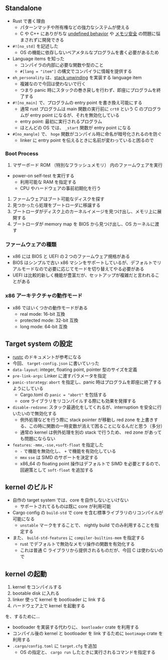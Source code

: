## Standalone 
- Rust で書く理由
  - パターンマッチや所有権などの強力なシステムが使える
  - C や C++ にありがちな [undefined behavior](https://www.nayuki.io/page/undefined-behavior-in-c-and-cplusplus-programs) や [メモリ安全](https://tonyarcieri.com/it-s-time-for-a-memory-safety-intervention) の問題に悩まされずに開発できる
- `#![no_std]` を記述した
  - OS の機能に依存しないベアメタルなプログラムを書く必要があるため
- Language items を知った
  - コンパイラの内部に必要な関数や型のこと
  - `#[lang = "item"]` の構文でコンパイラに情報を提供する
- `eh_personality` は、[stack unwinding](https://www.bogotobogo.com/cplusplus/stackunwinding.php) を実装する language item
  - 複雑なので今回は使わないで行く
  - つまり panic 時にスタックの巻き戻しを行わず、即座にプログラムを終了する
- `#![no_main]` で、プログラムの entry point を書き換え可能にする
  - 通常 rust プログラムは main 関数の実行前に `crt0` という C のプログラムが entry point になるが、それを無効化している
  - entry point: 最初に実行されるプログラム
  - ほとんどの OS では、 `_start` 関数が entry point になる
- `#[no_mangle]` で、 `hoge` 関数がコンパイル時に命名が暗号化されるのを防ぐ
  - linker に entry point を伝えるときに名前が変わっていると困るので

### Boot Process
1. マザーボード ROM （特別なフラッシュメモリ） 内のファームウェアを実行
  - power-on self-test を実行する
    - 利用可能な RAM を指定する
    - CPU やハードウェアの事前初期化を行う
1. ファームウェアはブート可能なディスクを探す
1. 見つかったら処理をブートローダに移譲する
1. ブートローダがディスク上のカーネルイメージを見つけ出し、メモリ上に展開する
1. ブートローダが memory map を BIOS から見つけ出し、OS カーネルに渡す

### ファームウェアの種類
- x86 には BIOS と UEFI の２つのファームウェア規格がある
- BIOS はシンプルで古い x86 マシンをサポートしているが、デフォルトでリアルモードなので必要に応じてモードを切り替えてやる必要がある
- UEFI は比較的新しく機能が豊富だが、セットアップが複雑だと言われることがある

### x86 アーキテクチャの動作モード
- x86 ではいくつかの動作モードがある
  - real mode: 16-bit 互換
  - protected mode: 32-bit 互換
  - long mode: 64-bit 互換


## Target system の設定
- [rustc](https://doc.rust-lang.org/nightly/rustc/what-is-rustc.html) のドキュメントが参考になる
- 今回、 `target-config.json` に書いていった
- `data-layout`: integer, floating point, pointer 型のサイズを定義
- `pre-link-args`: Linker に渡すパラメータを指定
- `panic-storategy`: `abort` を指定し、panic 時はプログラムを即座に終了するようにしている
  - Cargo.toml の `panic = "abort"` を包括する
  - core ライブラリをリコンパイルする際にも効果を発揮する
- `disable-redzone`: スタック最適化をしてくれるが、interruption を安全に行いたいので無効化する
  - 例外処理などを行う際に stack pointer が移動し red zone を上書きする、この時に関数の一時変数が消えて困ることになるんだと思う（多分）
  - 通常の kernel は例外処理を別の stack で行うため、 red zone があっても問題にならない
- `features`: `-mmx,-sse,+soft-float` を指定した
  - `-` で機能を無効化し、 `+` で機能を有効化している
  - `mmx` `sse` は SIMD のサポートを決定する
  - x86_64 の floating point 操作はデフォルトで SIMD を必要とするので、回避策として `soft-float` を追加する

## kernel のビルド
- 自作の target system では、core を自作しないといけない
  - サポートされてるものは既に core が利用可能
- Cargo config の `build-std` で core を含む標準ライブラリのリコンパイルが可能になる
  - `unstable` マークをすることで、 nightly build でのみ利用することを指定する
- また、 `build-std-features` に `compiler-builtins-mem` を指定する
  - rust でデフォルトで無効なメモリ操作の関数を有効化する
  - これは普通 C ライブラリから提供されるものだが、今回 C は使わないので

## kernel の起動
1. kernel をコンパイルする
1. bootable disk に入れる
1. linker 使って kernel を bootloader に link する
1. ハードウェア上で kernel を起動する

を、するために...

- bootloader を実装する代わりに、 `bootloader` crate を利用する
- コンパイル後の kernel と bootloader を link するために `bootimage` crate を利用する
- `.cargo/config.toml` に `target.cfg` を追加
  - OS の指定と、 `cargo run` したときに実行されるコマンドを指定する
